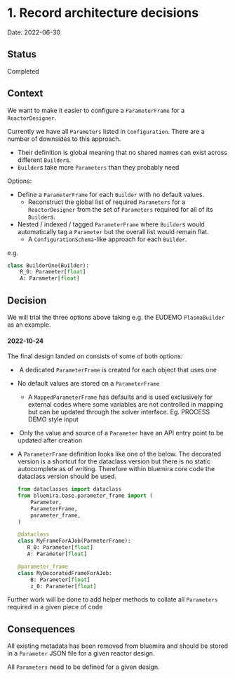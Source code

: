# 1. Record architecture decisions

Date: 2022-06-30

## Status

Completed

## Context

We want to make it easier to configure a `ParameterFrame` for a `ReactorDesigner`.

Currently we have all `Parameters` listed in `Configuration`. There are a number of downsides to this approach.

* Their definition is global meaning that no shared names can exist across different `Builder`s.
* `Builder`s take more `Parameters` than they probably need

Options:

* Define a `ParameterFrame` for each `Builder` with no default values.
  * Reconstruct the global list of required `Parameters` for a `ReactorDesigner` from
    the set of `Parameters` required for all of its `Builder`s.
* Nested / indexed / tagged `ParameterFrame` where `Builder`s would automatically tag
  a `Parameter` but the overall list would remain flat.
  * A `ConfigurationSchema`-like approach for each `Builder`.

e.g.

```python
class BuilderOne(Builder):
    R_0: Parameter[float]
    A: Parameter[float]
```

## Decision

We will trial the three options above  taking e.g. the EUDEMO `PlasmaBuilder` as an example.

#### 2022-10-24

The final design landed on consists of some of both options:

-  A dedicated `ParameterFrame` is created for each object that uses one

- No default values are stored on a `ParameterFrame`

  - A `MappedParameterFrame` has defaults and is used exclusively for external codes where some variables are not controlled in mapping but can be updated through the solver interface. Eg. PROCESS DEMO style input

-  Only the value and source of a `Parameter` have an API entry point to be updated after creation

- A `ParameterFrame` definition looks like one of the below. The decorated version is a shortcut for the dataclass version but there is no static autocomplete as of writing. Therefore within bluemira core code the dataclass version should be used.

  ```python
  from dataclasses import dataclass
  from bluemira.base.parameter_frame import (
      Parameter,
      ParameterFrame,
      parameter_frame,
  )

  @dataclass
  class MyFrameForAJob(ParmeterFrame):
     R_0: Parameter[float]
     A: Parameter[float]

  @parameter_frame
  class MyDecoratedFrameForAJob:
      B: Parameter[float]
      z_0: Parameter[float]


  ```

Further work will be done to add helper methods to collate all `Parameters` required in a given piece of code

## Consequences

All existing metadata has been removed from bluemira and should be stored in a `Parameter` JSON file for a given reactor design.

All `Parameters` need to be defined for a given design.
